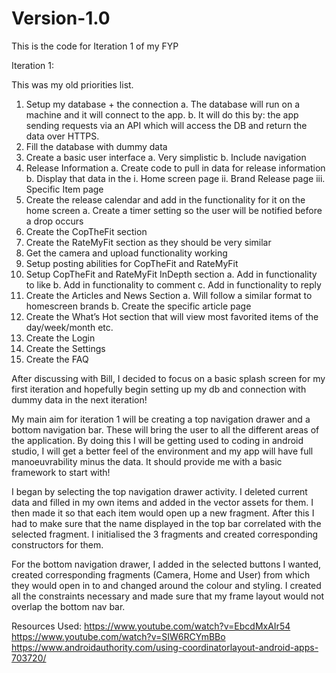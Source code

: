 # Version-1.0
This is the code for Iteration 1 of my FYP

Iteration 1:

This was my old priorities list.

1)	Setup my database + the connection
a.	The database will run on a machine and it will connect to the app.
b.	It will do this by: the app sending requests via an API which will access the DB and return the data over HTTPS.
2)	Fill the database with dummy data
3)	Create a basic user interface
a.	Very simplistic
b.	Include navigation
4)	Release Information	
a.	Create code to pull in data for release information
b.	Display that data in the
i.	Home screen page
ii.	Brand Release page 
iii.	Specific Item page
5)	Create the release calendar and add in the functionality for it on the home screen
a.	Create a timer setting so the user will be notified before a drop occurs
6)	Create the CopTheFit section
7)	Create the RateMyFit section as they should be very similar
8)	Get the camera and upload functionality working
9)	Setup posting abilities for CopTheFit and RateMyFit
10)	Setup CopTheFit and RateMyFit InDepth section
a.	Add in functionality to like
b.	Add in functionality to comment
c.	Add in functionality to reply
11)	Create the Articles and News Section
a.	Will follow a similar format to homescreen brands
b.	Create the specific article page
12)	Create the What’s Hot section that will view most favorited items of the day/week/month etc.
13)	Create the Login
14)	Create the Settings
15)	Create the FAQ

After discussing with Bill, I decided to focus on a basic splash screen for my first iteration and hopefully begin setting up my db and connection with dummy data in the next iteration!

My main aim for iteration 1 will be creating a top navigation drawer and a bottom navigation bar. These will bring the user to all the different areas of the application. By doing this I will be getting used to coding in android studio, I will get a better feel of the environment and my app will have full manoeuvrability minus the data. It should provide me with a basic framework to start with!

I began by selecting the top navigation drawer activity. I deleted current data and filled in my own items and added in the vector assets for them.
I then made it so that each item would open up a new fragment. After this I had to make sure that the name displayed in the top bar correlated with the selected fragment.
I initialised the 3 fragments and created corresponding constructors for them.



For the bottom navigation drawer, I added in the selected buttons I wanted, created corresponding fragments (Camera, Home and User) from which they would open in to and changed around the colour and styling. I created all the constraints necessary and made sure that my frame layout would not overlap the bottom nav bar.



Resources Used:
	https://www.youtube.com/watch?v=EbcdMxAIr54
	https://www.youtube.com/watch?v=SIW6RCYmBBo
	https://www.androidauthority.com/using-coordinatorlayout-android-apps-703720/
